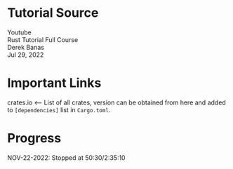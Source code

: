 # Tutorial Source
Youtube  
Rust Tutorial Full Course  
Derek Banas  
Jul 29, 2022

# Important Links
crates.io <-- List of all crates, version can be obtained from here and added to `[dependencies]` list in `Cargo.toml`.

# Progress
NOV-22-2022: Stopped at 50:30/2:35:10
